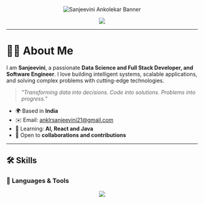 <!-- Banner -->
<p align="center">
  <img src="https://media3.giphy.com/media/v1.Y2lkPTc5MGI3NjExZm95b25jb3B0NW5oOWNjd2JvcDN5aDZiazF0a3BuNTBodDY4cXQybCZlcD12MV9pbnRlcm5hbF9naWZfYnlfaWQmY3Q9Zw/L1R1tvI9svkIWwpVYr/giphy.gif" alt="Sanjeevini Ankolekar Banner" />
</p>

<!-- Typing Effect -->
<p align="center">
  <img src="https://readme-typing-svg.herokuapp.com/?lines=Hi+I'm+Sanjeevini+Rama+Ankolekar;Full+Stack+Developer+Java+Developer;Tech+Explorer+from+India;&center=true&width=500&height=40&color=F7F7F7&vCenter=true&size=22">
</p>

---

# 🧑‍💻 About Me

I am **Sanjeevini**, a passionate **Data Science and Full Stack Developer, and Software Engineer**. I love building intelligent systems, scalable applications, and solving complex problems with cutting-edge technologies.  

> _"Transforming data into decisions. Code into solutions. Problems into progress."_

- 🌍 Based in **India**    
- ✉️ Email: [anklrsanjeevini21@gmail.com](mailto:anklrsanjeevini21@gmail.com)  
- 🧠 Learning: **AI, React and Java**  
- 🤝 Open to **collaborations and contributions**  

---

## 🛠️ Skills

### 🚀 Languages & Tools
<p align="center">
  <img src="https://skillicons.dev/icons?i=python,java,cpp,c,js,ts,html,css,react,nextjs,nodejs,express,flask,django,mongodb,mysql,firebase,sqlite,tensorflow,pytorch,docker,kubernetes,git,github,aws,gcp,azure,bash,postman,vscode,pycharm" />
</p>
